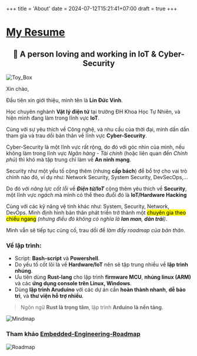 +++
title = 'About'
date = 2024-07-12T15:21:41+07:00
draft = true
+++

# [My Resume](../CV_VinhLD_15062025.pdf)

<h2 align="center">👋 A person loving and working in IoT & Cyber-Security</h2>

![Toy_Box](/image/Others/Hop_do_choi_AI/Hinh_2.png)

Xin chào,

Đầu tiên xin giới thiệu, mình tên là **Lin Đức Vinh**. 

Học chuyên nghành **Vật lý điện tử** tại trường ĐH Khoa Học Tự Nhiên, và hiện mình đang làm trong lĩnh vực **IoT**.

Cùng với sự yêu thích về Công nghệ, và nhu cầu của thời đại, mình dần dần tham gia và trau dồi bản thân về lĩnh vực **Cyber-Security**.

Cyber-Security là một lĩnh vực rất rộng, do đó với góc nhìn của mình, nếu không làm trong lĩnh vực *Ngân hàng - Tài chính* (hoặc liên quan đến *Chính phủ*) thì khó mà tập trung chỉ làm về **An ninh mạng**.

Security như một yếu tố cộng thêm (nhưng **cấp bách**) để bổ trợ cho vai trò chính nào đó, ví dụ như: Network Security, System Security, DevSecOps,...

Do đó với *năng lực cốt lỗi* về ***Điện tử/IoT*** cộng thêm yêu thích về **Security**, một lĩnh vực *ngách* mà mình có thể theo đuổi đó là **IoT/Hardware Hacking**

Cùng với các kỹ năng vệ tinh khác như: System, Security, Network, DevOps. Mình định hình bản thân phát triển trở thành một <mark>chuyên gia theo chiều ngang</mark> *(nhưng điều đó không có nghĩa là **lan man**, **dàn trải**)*.

Mình vẫn sẽ tiếp tục củng cố, trau dồi để *làm đầy roadmap của bản thân*.

### Về lập trình:
- Script: **Bash-script** và **Powershell**.
- Do yếu tố cốt lõi là về **Hardware/IoT** nên sẽ tập trung nhiều về **lập trình nhúng**.
- Ưu tiên dùng **Rust-lang** cho lập trình **firmware MCU**, **nhúng linux (ARM)** và các **ứng dụng console trên Linux, Windows**.
- Dùng **lập trình Aruduino** với các dự án cần **hoàn thành nhanh**, **dễ bảo trì**, và **thư viện hỗ trợ nhiều**.
> Ngôn ngữ **Rust là trọng tâm**, lập trình **Arduino là nền tảng**. </br>

![Mindmap](/image/Mindmap.png)

### Tham khảo [Embedded-Engineering-Roadmap](https://github.com/m3y54m/Embedded-Engineering-Roadmap)

![Roadmap](https://github.com/m3y54m/Embedded-Engineering-Roadmap/releases/latest/download/Embedded-Engineering-Roadmap.png)


